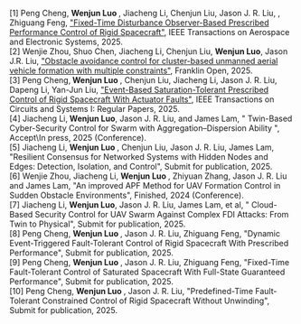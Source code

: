[1] Peng Cheng, <b> Wenjun Luo </b> , Jiacheng Li, Chenjun Liu, Jason J. R. Liu, , Zhiguang Feng, ["Fixed-Time Disturbance Observer-Based Prescribed Performance Control of Rigid Spacecraft"](https://doi.org/10.1109/TAES.2025.3578288), IEEE Transactions on Aerospace and Electronic Systems, 2025. <br>
[2] Wenjie Zhou, Shuo Chen, Jiacheng Li, Chenjun Liu, <b>Wenjun Luo</b>, Jason J.R. Liu, ["Obstacle avoidance control for cluster-based unmanned aerial vehicle formation with multiple constraints"](https://doi.org/10.1016/j.fraope.2025.100267), Franklin Open, 2025. <br>
[3] Peng Cheng,<b> Wenjun Luo </b>, Chenjun Liu, Jiacheng Li, Jason J. R. Liu, Dapeng Li, Yan-Jun Liu, ["Event-Based Saturation-Tolerant Prescribed Control of Rigid Spacecraft With Actuator Faults"](https://doi.org/10.1109/TCSI.2025.3582878), IEEE Transactions on Circuits and Systems I: Regular Papers, 2025.<br>
[4] Jiacheng Li,<b> Wenjun Luo</b>, Jason J. R. Liu, and James Lam, " Twin-Based Cyber-Security Control for Swarm with Aggregation–Dispersion Ability ", Accept\In press, 2025 (Conference).<br>
[5] Jiacheng Li, <b> Wenjun Luo </b>, Chenjun Liu, Jason J. R. Liu, James Lam, "Resilient Consensus for Networked Systems with  Hidden Nodes and Edges: Detection, Isolation, and  Control", Submit for publication, 2025. <br>
[6] Wenjie Zhou, Jiacheng Li, <b> Wenjun Luo </b>, Zhiyuan Zhang, Jason J. R. Liu and James Lam, "An improved APF Method for UAV Formation Control in Sudden Obstacle Environments", Finished, 2024 (Conference). <br>
[7] Jiacheng Li, <b>Wenjun Luo</b>, Jason J. R. Liu, James Lam, et al, " Cloud-Based Security Control for UAV Swarm Against Complex FDI Attacks: From Twin to Physical", Submit for publication, 2025. <br>
[8] Peng Cheng, <b> Wenjun Luo </b> , Jason J. R. Liu, Zhiguang Feng, "Dynamic Event-Triggered Fault-Tolerant Control of Rigid Spacecraft With Prescribed Performance", Submit for publication, 2025. <br>
[9] Peng Cheng, <b> Wenjun Luo </b> , Jason J. R. Liu, Zhiguang Feng, "Fixed-Time Fault-Tolerant Control of Saturated Spacecraft With Full-State Guaranteed Performance", Submit for publication, 2025. <br>
[10] Peng Cheng, <b> Wenjun Luo </b> , Jason J. R. Liu, "Predefined-Time Fault-Tolerant Constrained Control of Rigid Spacecraft Without Unwinding", Submit for publication, 2025. <br>
